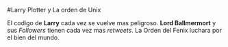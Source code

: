 
#Larry Plotter y La orden de Unix

El codigo de **Larry** cada vez se vuelve mas peligroso.
**Lord Ballmermort** y sus *Followers* tienen cada vez mas *retweets*.
La Orden del Fenix luchara por el bien del mundo.
